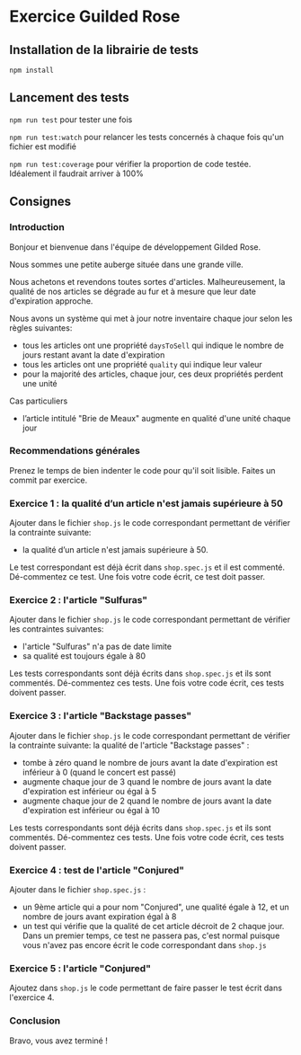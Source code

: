 # Exercice Guilded Rose

## Installation de la librairie de tests

`npm install`

## Lancement des tests

`npm run test` pour tester une fois

`npm run test:watch` pour relancer les tests concernés à chaque fois qu'un fichier est modifié

`npm run test:coverage` pour vérifier la proportion de code testée. Idéalement il faudrait arriver à 100%

## Consignes

### Introduction

Bonjour et bienvenue dans l'équipe de développement Gilded Rose.

Nous sommes une petite auberge située dans une grande ville.

Nous achetons et revendons toutes sortes d'articles. Malheureusement, la qualité de nos articles se dégrade au fur et à mesure que leur date d'expiration approche.

Nous avons un système qui met à jour notre inventaire chaque jour selon les règles suivantes:

- tous les articles ont une propriété `daysToSell` qui indique le nombre de jours restant avant la date d'expiration
- tous les articles ont une propriété `quality` qui indique leur valeur
- pour la majorité des articles, chaque jour, ces deux propriétés perdent une unité

Cas particuliers

- l’article intitulé "Brie de Meaux" augmente en qualité d'une unité chaque jour

### Recommendations générales

Prenez le temps de bien indenter le code pour qu'il soit lisible.
Faites un commit par exercice.

### Exercice 1 : la qualité d’un article n'est jamais supérieure à 50

Ajouter dans le fichier `shop.js` le code correspondant permettant de vérifier la contrainte suivante:

- la qualité d’un article n'est jamais supérieure à 50.

Le test correspondant est déjà écrit dans `shop.spec.js` et il est commenté.
Dé-commentez ce test.
Une fois votre code écrit, ce test doit passer.

### Exercice 2 : l'article "Sulfuras"

Ajouter dans le fichier `shop.js` le code correspondant permettant de vérifier les contraintes suivantes:

- l'article "Sulfuras" n'a pas de date limite
- sa qualité est toujours égale à 80

Les tests correspondants sont déjà écrits dans `shop.spec.js` et ils sont commentés.
Dé-commentez ces tests.
Une fois votre code écrit, ces tests doivent passer.

### Exercice 3 : l'article "Backstage passes"

Ajouter dans le fichier `shop.js` le code correspondant permettant de vérifier la contrainte suivante: la qualité de l'article "Backstage passes" :

- tombe à zéro quand le nombre de jours avant la date d'expiration est inférieur à 0 (quand le concert est passé)
- augmente chaque jour de 3 quand le nombre de jours avant la date d'expiration est inférieur ou égal à 5
- augmente chaque jour de 2 quand le nombre de jours avant la date d'expiration est inférieur ou égal à 10

Les tests correspondants sont déjà écrits dans `shop.spec.js` et ils sont commentés.
Dé-commentez ces tests.
Une fois votre code écrit, ces tests doivent passer.

### Exercice 4 : test de l'article "Conjured"

Ajouter dans le fichier `shop.spec.js` :

- un 9ème article qui a pour nom "Conjured", une qualité égale à 12, et un nombre de jours avant expiration égal à 8
- un test qui vérifie que la qualité de cet article décroit de 2 chaque jour. Dans un premier temps, ce test ne passera pas, c'est normal puisque vous n'avez pas encore écrit le code correspondant dans `shop.js`

### Exercice 5 : l'article "Conjured"

Ajoutez dans `shop.js` le code permettant de faire passer le test écrit dans l'exercice 4.

### Conclusion

Bravo, vous avez terminé !
